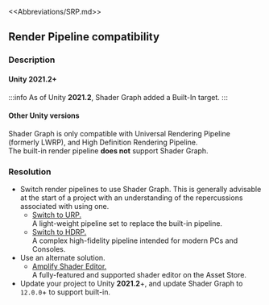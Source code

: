 <<Abbreviations/SRP.md>>
## Render Pipeline compatibility
### Description
#### Unity 2021.2+
:::info
As of Unity **2021.2**, Shader Graph added a Built-In target.
:::

#### Other Unity versions
Shader Graph is only compatible with Universal Rendering Pipeline (formerly LWRP), and High Definition Rendering Pipeline.  
The built-in render pipeline **does not** support Shader Graph.

### Resolution

- Switch render pipelines to use Shader Graph. This is generally advisable at the start of a project with an understanding of the repercussions associated with using one.
    - [Switch to URP.](https://docs.unity3d.com/Packages/com.unity.render-pipelines.universal@latest/index.html?subfolder=/manual/InstallingAndConfiguringURP.html)  
      A light-weight pipeline set to replace the built-in pipeline.
    - [Switch to HDRP.](https://docs.unity3d.com/Packages/com.unity.render-pipelines.high-definition@latest/index.html?subfolder=/manual/Upgrading-To-HDRP.html)  
      A complex high-fidelity pipeline intended for modern PCs and Consoles.
- Use an alternate solution.  
    - [Amplify Shader Editor.](https://assetstore.unity.com/packages/tools/visual-scripting/amplify-shader-editor-68570)  
      A fully-featured and supported shader editor on the Asset Store.
- Update your project to Unity **2021.2**+, and update Shader Graph to `12.0.0`+ to support built-in. 